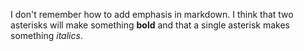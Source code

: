I don't remember how to add emphasis in markdown. I think that two asterisks will make something **bold** and that a single asterisk makes something *italics*.
